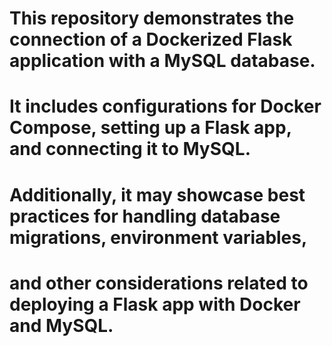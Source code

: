 # This repository demonstrates the connection of a Dockerized Flask application with a MySQL database.
# It includes configurations for Docker Compose, setting up a Flask app, and connecting it to MySQL.
# Additionally, it may showcase best practices for handling database migrations, environment variables,
# and other considerations related to deploying a Flask app with Docker and MySQL.
